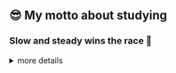 ## :sunglasses: My motto about studying

### **Slow and steady wins the race** :turtle:

<details>
<summary>more details</summary>

## :astonished: What I am interested in now

1. Linux Server & Cloud
2. ML(especially Tensorflow and Keras)

## :stuck_out_tongue_closed_eyes: What I want to be a **Data Scientist**

<div markdown="1">

## :stuck_out_tongue: What I am studying

- 2020 Oct: **This is Coding test** [Youtube Link](https://www.youtube.com/playlist?list=PLRx0vPvlEmdAghTr5mXQxGpHjWqSz0dgC)
- 2020 Dec: I am studying at **Samsung Multi-Campus**

## :kissing_smiling_eyes: I'll study

- 2020 Mar ~ : **Python for Data Analysis** book
- 2020 Jul ~ : **Basic Machine/Deep Learning** [Youtube Link](https://www.youtube.com/playlist?list=PLlMkM4tgfjnLSOjrEJN31gZATbcj_MpUm)
- 2020 Jul ~ : **Basic Modern JavaScript** book
- 2020 Jul ~ : **Deep Learning with Python** book
- **This is MySQL(8.0)** [Youtube Link](https://www.youtube.com/playlist?list=PLVsNizTWUw7Hox7NMhenT-bulldCp9HP9)
- **Linux on Coding Everybody** [Youtube Link](https://www.youtube.com/playlist?list=PLuHgQVnccGMBT57a9dvEtd6OuWpugF9SH), [Site Link](https://opentutorials.org/course/2598)

## :school: What I've learned

- 2012 Mar ~ 2019 Feb: I majored in **Computer Information and Communication engineering** at **Hong-ik University**
- 2019 Apr ~ 2019 Nov: I studied the things below at **Samsung Multi-Campus**
  - Cloud Service(Azure)
  - Statistics(R)
  - Computer-Vision(Python, MySQL)
  - Data Analysis(Numpy, Pandas, Matplotlib, Scikit-Learn, etc.)
  - AI / ML / Deep Learning / Reinforcement Learning(Tensorflow, Keras, etc.)
  - Web Programming(JS, Django)

### :computer: On the Internet

- 2019 Nov: **Python for Beginner** [Programmers Link](https://programmers.co.kr/learn/courses/2)
- 2019 Nov ~ 2020 Jul: **Python Coding Do-Jang** [Do-Jang Link](https://dojang.io/course/view.php?id=7)
- 2020 Feb 17 ~ 18: **Code Python like Python style** [Programmers Link](https://programmers.co.kr/learn/courses/4008)
- 2020 Jun ~ 2020 Sep: **How to use Python in Slicon-Velly** [Udemy Link](https://www.udemy.com/course/python-beginner-korean/)
- 2020 Jul: **Basic Git & Github(Document Controller from the hell)** book & web [Youtube Link](https://www.youtube.com/playlist?list=PLRx0vPvlEmdD5FLIdwTM4mKBgyjv4no81)
- 2020 Sep ~ 2020 Dec: **This is Linux(CentOS 8)** [Youtube Link](https://www.youtube.com/playlist?list=PLVsNizTWUw7EJ9z-LW3lv3VC-6HI9I3hN)

### :books: From Books

1. :closed_book: 2019 Apr ~ 2019 May: **Microsoft Azure Fundamentals**
2. :orange_book: 2019 May ~ 2019 May: **An Introduction to Statistical Learning with Applications in R**
3. :notebook_with_decorative_cover: 2019 May ~ 2019 Jul: **Python for Beginner**
4. :ledger: 2020 Nov ~ 2020 Dec: **Linux Master Crtification(1st)** book
5. :green_book:
6. :blue_book:

---
[![Anurag's github stats](https://github-readme-stats.vercel.app/api?username=wansang93)](https://github.com/anuraghazra/github-readme-stats)

</div>
</details>
